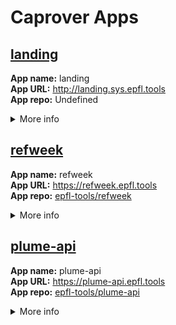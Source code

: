# Caprover Apps

## [landing](http://landing.sys.epfl.tools)

**App name:** landing  
**App URL:** http://landing.sys.epfl.tools  
**App repo:** Undefined  
<details><summary>More info</summary>

**Internal port:** 7575  
**Force SSL:** No  
**Captain definition relative file path:** ./captain-definition  
</details>

## [refweek](https://refweek.epfl.tools)

**App name:** refweek  
**App URL:** https://refweek.epfl.tools  
**App repo:** [epfl-tools/refweek](https://github.com/epfl-tools/refweek)  
<details><summary>More info</summary>

**Internal port:** 3000  
**Force SSL:** Yes  
**Captain definition relative file path:** ./captain-definition  
</details>

## [plume-api](https://plume-api.epfl.tools)

**App name:** plume-api  
**App URL:** https://plume-api.epfl.tools  
**App repo:** [epfl-tools/plume-api](https://github.com/epfl-tools/plume-api)  
<details><summary>More info</summary>

**Internal port:** 3000  
**Force SSL:** Yes  
**Captain definition relative file path:** ./captain-definition  
</details>

